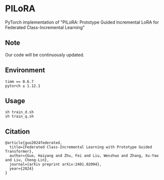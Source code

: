 # PILoRA
PyTorch implementation of "PILoRA: Prototype Guided Incremental LoRA for Federated Class-Incremental Learning"

## Note

Our code will be continuously updated.

## Environment
```
timm == 0.6.7
pytorch ≥ 1.12.1
```

## Usage
```
sh train_d.sh  
sh train_q.sh
```

## Citation
```
@article{guo2024federated,
  title={Federated Class-Incremental Learning with Prototype Guided Transformer},
  author={Guo, Haiyang and Zhu, Fei and Liu, Wenzhuo and Zhang, Xu-Yao and Liu, Cheng-Lin},
  journal={arXiv preprint arXiv:2401.02094},
  year={2024}
}
```
